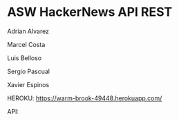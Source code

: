 # ASW HackerNews API REST

Adrian Alvarez

Marcel Costa

Luis Belloso

Sergio Pascual

Xavier Espinos

HEROKU: https://warm-brook-49448.herokuapp.com/

API: 
